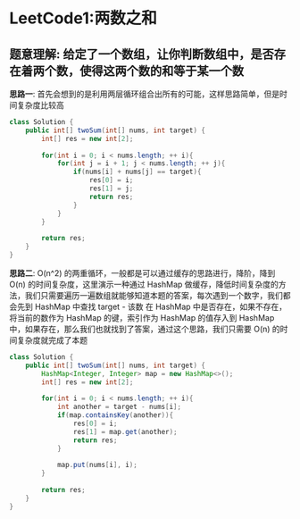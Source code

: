 # LeetCode1:两数之和

## 题意理解: 给定了一个数组，让你判断数组中，是否存在着两个数，使得这两个数的和等于某一个数

**思路一**: 首先会想到的是利用两层循环组合出所有的可能，这样思路简单，但是时间复杂度比较高
```java
class Solution {
    public int[] twoSum(int[] nums, int target) {
        int[] res = new int[2];
        
        for(int i = 0; i < nums.length; ++ i){
            for(int j = i + 1; j < nums.length; ++ j){
                if(nums[i] + nums[j] == target){
                    res[0] = i;
                    res[1] = j;
                    return res;
                }
            }
        }
        
        return res;
    }
}
```
**思路二**: O(n^2) 的两重循环，一般都是可以通过缓存的思路进行，降阶，降到 O(n) 的时间复杂度，这里演示一种通过 HashMap 做缓存，降低时间复杂度的方法，我们只需要遍历一遍数组就能够知道本题的答案，每次遇到一个数字，我们都会先到 HashMap 中查找 target - 该数 在 HashMap 中是否存在，如果不存在，将当前的数作为 HashMap 的键，索引作为 HashMap 的值存入到 HashMap 中，如果存在，那么我们也就找到了答案，通过这个思路，我们只需要 O(n) 的时间复杂度就完成了本题
```java
class Solution {
    public int[] twoSum(int[] nums, int target) {
        HashMap<Integer, Integer> map = new HashMap<>();
        int[] res = new int[2];
        
        for(int i = 0; i < nums.length; ++ i){
            int another = target - nums[i];
            if(map.containsKey(another)){
                res[0] = i;
                res[1] = map.get(another);
                return res;
            }
            
            map.put(nums[i], i);
        }
        
        return res;
    }
}
```